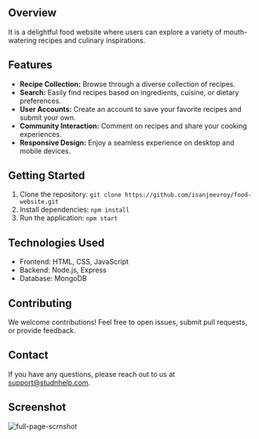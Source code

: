 ## Overview
It is a delightful food website where users can explore a variety of mouth-watering recipes and culinary inspirations.

## Features
- **Recipe Collection:** Browse through a diverse collection of recipes.
- **Search:** Easily find recipes based on ingredients, cuisine, or dietary preferences.
- **User Accounts:** Create an account to save your favorite recipes and submit your own.
- **Community Interaction:** Comment on recipes and share your cooking experiences.
- **Responsive Design:** Enjoy a seamless experience on desktop and mobile devices.

## Getting Started
1. Clone the repository: `git clone https://github.com/isanjeevroy/food-website.git`
2. Install dependencies: `npm install`
3. Run the application: `npm start`

## Technologies Used
- Frontend: HTML, CSS, JavaScript
- Backend: Node.js, Express
- Database: MongoDB

## Contributing
We welcome contributions! Feel free to open issues, submit pull requests, or provide feedback.

## Contact
If you have any questions, please reach out to us at support@studnhelp.com.

## Screenshot
![full-page-scrnshot](https://github.com/isanjeevroy/food-website/assets/108814776/a4256231-c944-4fe2-b429-e95d77f39a77)



